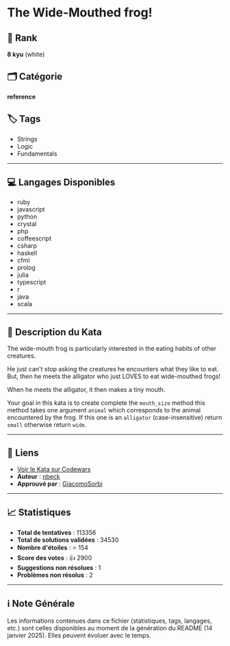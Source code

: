 # The Wide-Mouthed frog! 

## 🏅 Rank
**8 kyu** (white)

## 🗂️ Catégorie
**reference**

## 🏷️ Tags
- Strings
- Logic
- Fundamentals

---

## 💻 Langages Disponibles
- ruby
- javascript
- python
- crystal
- php
- coffeescript
- csharp
- haskell
- cfml
- prolog
- julia
- typescript
- r
- java
- scala

---

## 📜 Description du Kata

The wide-mouth frog is particularly interested in the eating habits of other creatures.

He just can't stop asking the creatures he encounters what they like to eat. But, then he meets the alligator who just LOVES to eat wide-mouthed frogs!

When he meets the alligator, it then makes a tiny mouth.

Your goal in this kata is to create complete the `mouth_size` method this method takes one argument `animal` which corresponds to the animal encountered by the frog. If this one is an `alligator` (case-insensitive) return `small` otherwise return `wide`.

---

## 🔗 Liens
- [Voir le Kata sur Codewars](https://www.codewars.com/kata/57ec8bd8f670e9a47a000f89)
- **Auteur** : [nbeck](https://www.codewars.com/users/nbeck)
- **Approuvé par** : [GiacomoSorbi](https://www.codewars.com/users/GiacomoSorbi)

---

## 📈 Statistiques
- **Total de tentatives** : 113356
- **Total de solutions validées** : 34530
- **Nombre d'étoiles** : ⭐ 154
- **Score des votes** : 👍 2900
- **Suggestions non résolues** : 1
- **Problèmes non résolus** : 2

---

## ℹ️ Note Générale
Les informations contenues dans ce fichier (statistiques, tags, langages, etc.) sont celles disponibles au moment de la génération du README (14 janvier 2025). Elles peuvent évoluer avec le temps.

